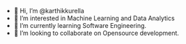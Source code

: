 - 👋 Hi, I’m @karthikkurella
- 👀 I’m interested in Machine Learning and Data Analytics
- 🌱 I’m currently learning Software Engineering.
- 💞️ I’m looking to collaborate on Opensource development.

<!---
karthikkurella/karthikkurella is a ✨ special ✨ repository because its `README.md` (this file) appears on your GitHub profile.
You can click the Preview link to take a look at your changes.
--->
